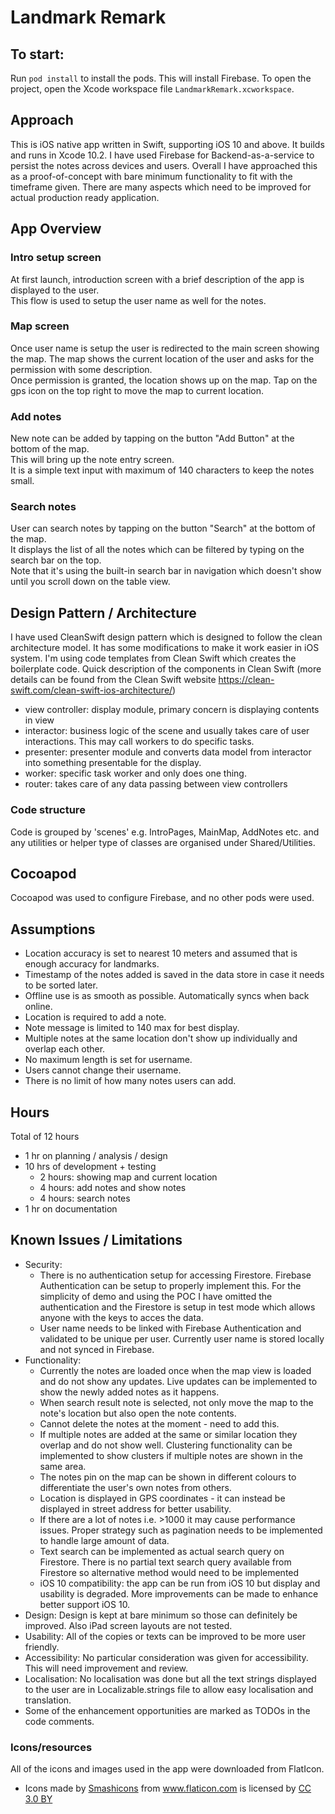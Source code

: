 # Landmark Remark

## To start:
Run `pod install` to install the pods. This will install Firebase.
To open the project, open the Xcode workspace file `LandmarkRemark.xcworkspace`. 


## Approach
This is iOS native app written in Swift, supporting iOS 10 and above.
It builds and runs in Xcode 10.2.
I have used Firebase for Backend-as-a-service to persist the notes across devices and users.
Overall I have approached this as a proof-of-concept with bare minimum functionality to fit with the timeframe given.
There are many aspects which need to be improved for actual production ready application. 


## App Overview
### Intro setup screen
At first launch, introduction screen with a brief description of the app is displayed to the user.   
This flow is used to setup the user name as well for the notes.

### Map screen
Once user name is setup the user is redirected to the main screen showing the map.
The map shows the current location of the user and asks for the permission with some description.  
Once permission is granted, the location shows up on the map. 
Tap on the gps icon on the top right to move the map to current location.

### Add notes
New note can be added by tapping on the button "Add Button" at the bottom of the map.  
This will bring up the note entry screen.  
It is a simple text input with maximum of 140 characters to keep the notes small.

### Search notes
User can search notes by tapping on the button "Search" at the bottom of the map.  
It displays the list of all the notes which can be filtered by typing on the search bar on the top.  
Note that it's using the built-in search bar in navigation which doesn't show until you scroll down on the table view. 


## Design Pattern / Architecture 
I have used CleanSwift design pattern which is designed to follow the clean architecture model. 
It has some modifications to make it work easier in iOS system.
I'm using code templates from Clean Swift which creates the boilerplate code. 
Quick description of the components in Clean Swift (more details can be found from the Clean Swift website https://clean-swift.com/clean-swift-ios-architecture/)
- view controller: display module, primary concern is displaying contents in view
- interactor: business logic of the scene and usually takes care of user interactions. This may call workers to do specific tasks.
- presenter: presenter module and converts data model from interactor into something presentable for the display.
- worker: specific task worker and only does one thing.
- router: takes care of any data passing between view controllers


### Code structure
Code is grouped by 'scenes' e.g. IntroPages, MainMap, AddNotes etc. and any utilities or helper type of classes are organised under Shared/Utilities.


## Cocoapod
Cocoapod was used to configure Firebase, and no other pods were used.


## Assumptions
- Location accuracy is set to nearest 10 meters and assumed that is enough accuracy for landmarks.
- Timestamp of the notes added is saved in the data store in case it needs to be sorted later.
- Offline use is as smooth as possible. Automatically syncs when back online.
- Location is required to add a note.
- Note message is limited to 140 max for best display.
- Multiple notes at the same location don't show up individually and overlap each other. 
- No maximum length is set for username.
- Users cannot change their username.
- There is no limit of how many notes users can add. 


## Hours
Total of 12 hours
- 1 hr on planning / analysis / design
- 10 hrs of development + testing
  - 2 hours: showing map and current location
  - 4 hours: add notes and show notes
  - 4 hours: search notes
- 1 hr on documentation 


## Known Issues / Limitations

- Security: 
   - There is no authentication setup for accessing Firestore. Firebase Authentication can be setup to properly implement this. For the simplicity of demo and using the POC I have omitted the authentication and the Firestore is setup in test mode which allows anyone with the keys to acces the data.
   - User name needs to be linked with Firebase Authentication and validated to be unique per user. Currently user name is stored locally and not synced in Firebase. 
- Functionality:
   - Currently the notes are loaded once when the map view is loaded and do not show any updates. Live updates can be implemented to show the newly added notes as it happens.
   - When search result note is selected, not only move the map to the note's location but also open the note contents. 
   - Cannot delete the notes at the moment - need to add this. 
   - If multiple notes are added at the same or similar location they overlap and do not show well. Clustering functionality can be implemented to show clusters if multiple notes are shown in the same area.
   - The notes pin on the map can be shown in different colours to differentiate the user's own notes from others. 
   - Location is displayed in GPS coordinates - it can instead be displayed in street address for better usability.
   - If there are a lot of notes i.e. >1000 it may cause performance issues. Proper strategy such as pagination needs to be implemented to handle large amount of data. 
   - Text search can be implemented as actual search query on Firestore. There is no partial text search query available from Firestore so alternative method would need to be implemented  
   - iOS 10 compatibility: the app can be run from iOS 10 but display and usability is degraded. More improvements can be made to enhance better support iOS 10.
- Design: Design is kept at bare minimum so those can definitely be improved. Also iPad screen layouts are not tested. 
- Usability: All of the copies or texts can be improved to be more user friendly.
- Accessibility: No particular consideration was given for accessibility. This will need improvement and review.
- Localisation: No localisation was done but all the text strings displayed to the user are in Localizable.strings file to allow easy localisation and translation.
- Some of the enhancement opportunities are marked as TODOs in the code comments.


### Icons/resources
All of the icons and images used in the app were downloaded from FlatIcon.
 - Icons made by [Smashicons](https://www.flaticon.com/authors/smashicons) from www.flaticon.com is licensed by [CC 3.0 BY](http://creativecommons.org/licenses/by/3.0/)
